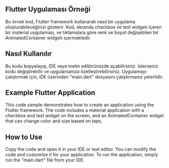 Flutter Uygulaması Örneği
-----------------------------------------------------------------------------------------------------------------------------

Bu örnek kod, Flutter framework kullanarak nasıl bir uygulama oluşturabileceğinizi gösterir. Kod, ekranda checkbox ve text widgeti içeren bir material uygulaması, ve tıklamalara göre renk ve boyut değişebilen bir AnimatedContainer widgeti içermektedir.

Nasıl Kullanılır
----------------------------------------------------------------------------------------------------------------------------
Bu kodu kopyalayıp, IDE veya metin editörünüzde açabilirsiniz. İsterseniz kodu değiştirebilir ve uygulamanıza özelleştirebilirsiniz. Uygulamayı çalıştırmak için, IDE üzerinden "main.dart" dosyasını çalıştırmanız yeterlidir.


Example Flutter Application
----------------------------------------------------------------------------------------------------------------------------
This code sample demonstrates how to create an application using the Flutter framework. The code includes a material application with a checkbox and text widget on the screen, and an AnimatedContainer widget that can change color and size based on taps.

How to Use
---------------------------------------------------------------------------------------------------------------------------
Copy the code and open it in your IDE or text editor. You can modify the code and customize it for your application. To run the application, simply run the "main.dart" file from your IDE.
